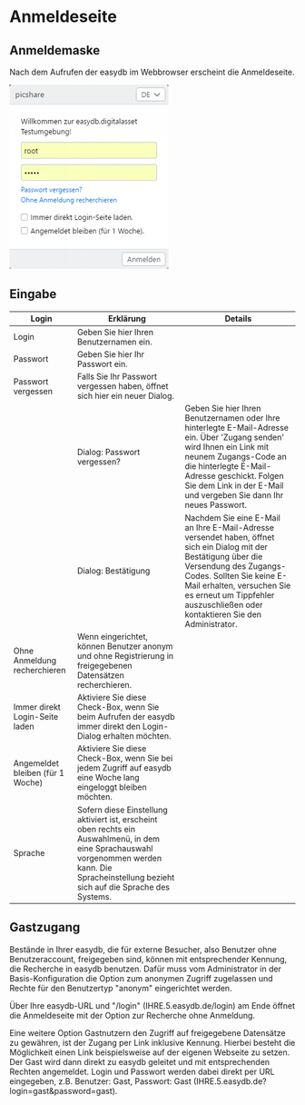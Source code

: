 # Anmeldeseite

## Anmeldemaske

Nach dem Aufrufen der easydb im Webbrowser erscheint die Anmeldeseite.

![Anmeldeseite](login.png)

## Eingabe

|Login|Erklärung|Details|
|--|--|--|
|Login|Geben Sie hier Ihren Benutzernamen ein.||
|Passwort|Geben Sie hier Ihr Passwort ein.||
|Passwort vergessen| Falls Sie Ihr Passwort vergessen haben, öffnet sich hier ein neuer Dialog.||
||Dialog: Passwort vergessen?|Geben Sie hier Ihren Benutzernamen oder Ihre hinterlegte E-Mail-Adresse ein. Über 'Zugang senden' wird Ihnen ein Link mit neunem Zugangs-Code an die hinterlegte E-Mail-Adresse geschickt. Folgen Sie dem Link in der E-Mail und vergeben Sie dann Ihr neues Passwort.|
||Dialog: Bestätigung|Nachdem Sie eine E-Mail an Ihre E-Mail-Adresse versendet haben, öffnet sich ein Dialog mit der Bestätigung über die Versendung des Zugangs-Codes. Sollten Sie keine E-Mail erhalten, versuchen Sie es erneut um Tippfehler auszuschließen oder kontaktieren Sie den Administrator.|
|Ohne Anmeldung recherchieren|Wenn eingerichtet, können Benutzer anonym und ohne Registrierung in freigegebenen Datensätzen recherchieren. ||
|Immer direkt Login-Seite laden|Aktiviere Sie diese Check-Box, wenn Sie beim Aufrufen der easydb immer direkt den Login-Dialog erhalten möchten.||
|Angemeldet bleiben (für 1 Woche)|Aktiviere Sie diese Check-Box, wenn Sie bei jedem Zugriff auf easydb eine Woche lang eingeloggt bleiben möchten.||
|Sprache|Sofern diese Einstellung aktiviert ist, erscheint oben rechts ein Auswahlmenü, in dem eine Sprachauswahl vorgenommen werden kann. Die Spracheinstellung bezieht sich auf die Sprache des Systems.||

## Gastzugang

Bestände in Ihrer easydb, die für externe Besucher, also Benutzer ohne Benutzeraccount, freigegeben sind, können mit entsprechender Kennung, die Recherche in easydb benutzen. Dafür muss vom Administrator in der Basis-Konfiguration die Option zum anonymen Zugriff zugelassen und Rechte für den Benutzertyp  "anonym" eingerichtet werden.

Über Ihre easydb-URL und "/login" (IHRE.5.easydb.de/login) am Ende öffnet die Anmeldeseite mit der Option zur Recherche ohne Anmeldung.

Eine weitere Option Gastnutzern den Zugriff auf freigegebene Datensätze zu gewähren, ist der Zugang per Link inklusive Kennung. Hierbei besteht die Möglichkeit einen Link beispielsweise auf der eigenen Webseite zu setzen. Der Gast wird dann direkt zu easydb geleitet und mit entsprechenden Rechten angemeldet. Login und Passwort werden dabei direkt per URL eingegeben, z.B. Benutzer: Gast, Passwort: Gast (IHRE.5.easydb.de?login=gast&password=gast).

